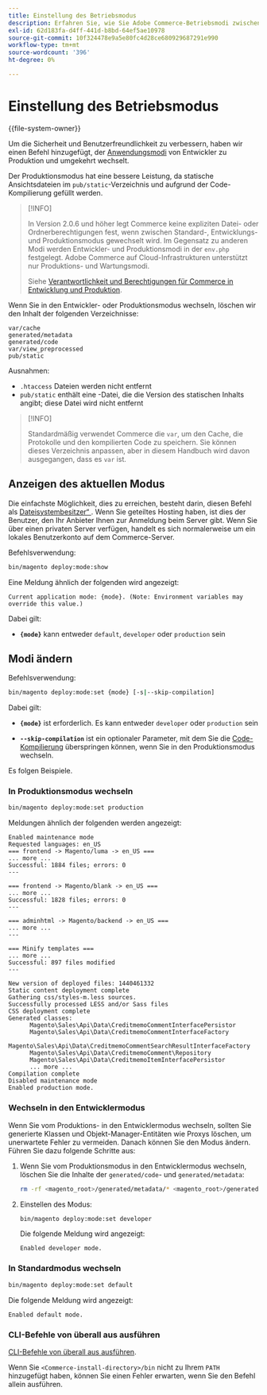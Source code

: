 ```yaml
---
title: Einstellung des Betriebsmodus
description: Erfahren Sie, wie Sie Adobe Commerce-Betriebsmodi zwischen Entwickler- und Produktionsmodus festlegen. Erfahren Sie mehr über Befehle zum Moduswechsel und die Auswirkungen auf die Sicherheit.
exl-id: 62d183fa-d4ff-441d-b8bd-64ef5ae10978
source-git-commit: 10f324478e9a5e80fc4d28ce680929687291e990
workflow-type: tm+mt
source-wordcount: '396'
ht-degree: 0%

---
```


# Einstellung des Betriebsmodus

{{file-system-owner}}

Um die Sicherheit und Benutzerfreundlichkeit zu verbessern, haben wir einen Befehl hinzugefügt, der [Anwendungsmodi](../bootstrap/application-modes.md) von Entwickler zu Produktion und umgekehrt wechselt.

Der Produktionsmodus hat eine bessere Leistung, da statische Ansichtsdateien im `pub/static`-Verzeichnis und aufgrund der Code-Kompilierung gefüllt werden.

>[!INFO]
>
>In Version 2.0.6 und höher legt Commerce keine expliziten Datei- oder Ordnerberechtigungen fest, wenn zwischen Standard-, Entwicklungs- und Produktionsmodus gewechselt wird. Im Gegensatz zu anderen Modi werden Entwickler- und Produktionsmodi in der `env.php` festgelegt. Adobe Commerce auf Cloud-Infrastrukturen unterstützt nur Produktions- und Wartungsmodi.
>
>Siehe [Verantwortlichkeit und Berechtigungen für Commerce in Entwicklung und Produktion](../deployment/file-system-permissions.md).

Wenn Sie in den Entwickler- oder Produktionsmodus wechseln, löschen wir den Inhalt der folgenden Verzeichnisse:

```
var/cache
generated/metadata
generated/code
var/view_preprocessed
pub/static
```

Ausnahmen:

- `.htaccess` Dateien werden nicht entfernt
- `pub/static` enthält eine -Datei, die die Version des statischen Inhalts angibt; diese Datei wird nicht entfernt

>[!INFO]
>
>Standardmäßig verwendet Commerce die `var`, um den Cache, die Protokolle und den kompilierten Code zu speichern. Sie können dieses Verzeichnis anpassen, aber in diesem Handbuch wird davon ausgegangen, dass es `var` ist.

## Anzeigen des aktuellen Modus

Die einfachste Möglichkeit, dies zu erreichen, besteht darin, diesen Befehl als [Dateisystembesitzer“ ](../../installation/prerequisites/file-system/overview.md). Wenn Sie geteiltes Hosting haben, ist dies der Benutzer, den Ihr Anbieter Ihnen zur Anmeldung beim Server gibt. Wenn Sie über einen privaten Server verfügen, handelt es sich normalerweise um ein lokales Benutzerkonto auf dem Commerce-Server.

Befehlsverwendung:

```bash
bin/magento deploy:mode:show
```

Eine Meldung ähnlich der folgenden wird angezeigt:

```
Current application mode: {mode}. (Note: Environment variables may override this value.)
```

Dabei gilt:

- **`{mode}`** kann entweder `default`, `developer` oder `production` sein

## Modi ändern

Befehlsverwendung:

```bash
bin/magento deploy:mode:set {mode} [-s|--skip-compilation]
```

Dabei gilt:

- **`{mode}`** ist erforderlich. Es kann entweder `developer` oder `production` sein

- **`--skip-compilation`** ist ein optionaler Parameter, mit dem Sie die [Code-Kompilierung](../cli/code-compiler.md) überspringen können, wenn Sie in den Produktionsmodus wechseln.

Es folgen Beispiele.

### In Produktionsmodus wechseln

```bash
bin/magento deploy:mode:set production
```

Meldungen ähnlich der folgenden werden angezeigt:

```
Enabled maintenance mode
Requested languages: en_US
=== frontend -> Magento/luma -> en_US ===
... more ...
Successful: 1884 files; errors: 0
---

=== frontend -> Magento/blank -> en_US ===
... more ...
Successful: 1828 files; errors: 0
---

=== adminhtml -> Magento/backend -> en_US ===
... more ...
---

=== Minify templates ===
... more ...
Successful: 897 files modified
---

New version of deployed files: 1440461332
Static content deployment complete
Gathering css/styles-m.less sources.
Successfully processed LESS and/or Sass files
CSS deployment complete
Generated classes:
      Magento\Sales\Api\Data\CreditmemoCommentInterfacePersistor
      Magento\Sales\Api\Data\CreditmemoCommentInterfaceFactory
      Magento\Sales\Api\Data\CreditmemoCommentSearchResultInterfaceFactory
      Magento\Sales\Api\Data\CreditmemoComment\Repository
      Magento\Sales\Api\Data\CreditmemoItemInterfacePersistor
      ... more ...
Compilation complete
Disabled maintenance mode
Enabled production mode.
```

### Wechseln in den Entwicklermodus

Wenn Sie vom Produktions- in den Entwicklermodus wechseln, sollten Sie generierte Klassen und Objekt-Manager-Entitäten wie Proxys löschen, um unerwartete Fehler zu vermeiden. Danach können Sie den Modus ändern. Führen Sie dazu folgende Schritte aus:

1. Wenn Sie vom Produktionsmodus in den Entwicklermodus wechseln, löschen Sie die Inhalte der `generated/code`- und `generated/metadata`:

   ```bash
   rm -rf <magento_root>/generated/metadata/* <magento_root>/generated/code/*
   ```

1. Einstellen des Modus:

   ```bash
   bin/magento deploy:mode:set developer
   ```

   Die folgende Meldung wird angezeigt:

   ```
   Enabled developer mode.
   ```

### In Standardmodus wechseln

```bash
bin/magento deploy:mode:set default
```

Die folgende Meldung wird angezeigt:

```
Enabled default mode.
```

### CLI-Befehle von überall aus ausführen

[CLI-Befehle von überall aus ausführen](../cli/config-cli.md#config-install-cli-first).

Wenn Sie `<Commerce-install-directory>/bin` nicht zu Ihrem `PATH` hinzugefügt haben, können Sie einen Fehler erwarten, wenn Sie den Befehl allein ausführen.
